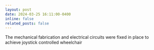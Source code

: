 ```yaml
---
layout: post
date: 2024-03-25 16:11:00-0400
inline: false
related_posts: false
---
```


The mechanical fabrication and electrical circuits were fixed in place to achieve joystick controlled wheelchair
